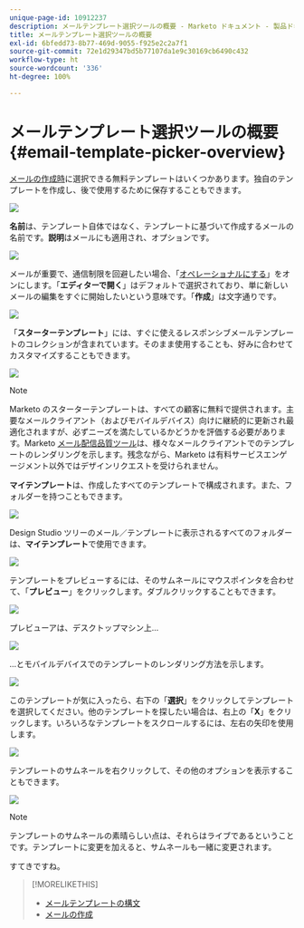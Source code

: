 ```yaml
---
unique-page-id: 10912237
description: メールテンプレート選択ツールの概要 - Marketo ドキュメント - 製品ドキュメント
title: メールテンプレート選択ツールの概要
exl-id: 6bfedd73-8b77-469d-9055-f925e2c2a7f1
source-git-commit: 72e1d29347bd5b77107da1e9c30169cb6490c432
workflow-type: ht
source-wordcount: '336'
ht-degree: 100%

---
```


# メールテンプレート選択ツールの概要 {#email-template-picker-overview}

[メールの作成時](/help/marketo/product-docs/email-marketing/general/creating-an-email/create-an-email.md)に選択できる無料テンプレートはいくつかあります。独自のテンプレートを作成し、後で使用するために保存することもできます。

![](assets/starter-templates.png)

**名前**&#x200B;は、テンプレート自体ではなく、テンプレートに基づいて作成するメールの名前です。**説明**&#x200B;はメールにも適用され、オプションです。

![](assets/two-2.png)

メールが重要で、通信制限を回避したい場合、「[オペレーショナルにする](/help/marketo/product-docs/email-marketing/general/functions-in-the-editor/make-an-email-operational.md)」をオンにします。「**エディターで開く**」はデフォルトで選択されており、単に新しいメールの編集をすぐに開始したいという意味です。「**作成**」は文字通りです。

![](assets/three-2.png)

「**スターターテンプレート**」には、すぐに使えるレスポンシブメールテンプレートのコレクションが含まれています。そのまま使用することも、好みに合わせてカスタマイズすることもできます。

![](assets/starter-templates.png)

>[!NOTE]
>
>Marketo のスターターテンプレートは、すべての顧客に無料で提供されます。主要なメールクライアント（およびモバイルデバイス）向けに継続的に更新され最適化されますが、必ずニーズを満たしているかどうかを評価する必要があります。Marketo [メール配信品質ツール](/help/marketo/product-docs/email-marketing/deliverability/email-deliverability-tool.md)は、様々なメールクライアントでのテンプレートのレンダリングを示します。残念ながら、Marketo は有料サービスエンゲージメント以外ではデザインリクエストを受けられません。

**マイテンプレート**&#x200B;は、作成したすべてのテンプレートで構成されます。また、フォルダーを持つこともできます。

![](assets/five-2.png)

Design Studio ツリーのメール／テンプレートに表示されるすべてのフォルダーは、**マイテンプレート**&#x200B;で使用できます。

![](assets/six-1.png)

テンプレートをプレビューするには、そのサムネールにマウスポインタを合わせて、「**プレビュー**」をクリックします。ダブルクリックすることもできます。

![](assets/seven-1.png)

プレビューアは、デスクトップマシン上...

![](assets/eight-1.png)

...とモバイルデバイスでのテンプレートのレンダリング方法を示します。

![](assets/nine-1.png)

このテンプレートが気に入ったら、右下の「**選択**」をクリックしてテンプレートを選択してください。他のテンプレートを探したい場合は、右上の「**X**」をクリックします。いろいろなテンプレートをスクロールするには、左右の矢印を使用します。

![](assets/ten-1.png)

テンプレートのサムネールを右クリックして、その他のオプションを表示することもできます。

![](assets/eleven-1.png)

>[!NOTE]
>
>テンプレートのサムネールの素晴らしい点は、それらはライブであるということです。テンプレートに変更を加えると、サムネールも一緒に変更されます。

すてきですね。

>[!MORELIKETHIS]
>
>* [メールテンプレートの構文](/help/marketo/product-docs/email-marketing/general/email-editor-2/email-template-syntax.md)
>* [メールの作成](/help/marketo/product-docs/email-marketing/general/creating-an-email/create-an-email.md)

